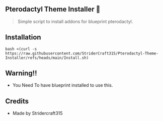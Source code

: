 ## Pterodactyl Theme Installer 🚀                                                                           

> Simple script to install addons for blueprint pterodactyl.


## Installation

`bash <(curl -s https://raw.githubusercontent.com/StriderCraft315/Pterodactyl-Theme-Installer/refs/heads/main/Install.sh)`

## Warning!!

- You Need To have blueprint installed to use this.


## Credits

- Made by Stridercraft315
